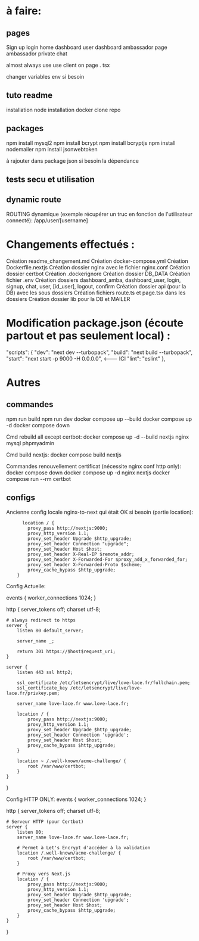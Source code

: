 # à faire:
## pages
Sign up
login
home
dashboard user
dashboard ambassador
page ambassador
private chat

almost always use use client on page . tsx

changer variables env si besoin 

## tuto readme
installation node
installation docker
clone repo

## packages
npm install mysql2
npm install bcrypt
npm install bcryptjs
npm install nodemailer
npm install jsonwebtoken

à rajouter dans package json si besoin la dépendance 

## tests secu et utilisation 

## dynamic route
ROUTING dynamique (exemple récupérer un truc en fonction de l'utilisateur connecté):
/app/user/[username]

# Changements effectués :

Création readme_changement.md
Création docker-compose.yml
Création Dockerfile.nextjs
Création dossier nginx avec le fichier nginx.conf
Création dossier certbot
Création .dockerignore
Création dossier DB_DATA
Création fichier .env
Création dossiers dashboard_amba, dashboard_user, login, signup, chat, user, [id_user], logout, confirm
Création dossier api (pour la DB) avec les sous dossiers
Création fichiers route.ts et page.tsx dans les dossiers
Création dossier lib pour la DB et MAILER

# Modification package.json (écoute partout et pas seulement local) : 
"scripts": {
    "dev": "next dev --turbopack",
    "build": "next build --turbopack",
    "start": "next start -p 9000 -H 0.0.0.0", <--- ICI 
    "lint": "eslint"
  },

# Autres
## commandes
npm run build
npm run dev
docker compose up --build
docker compose up -d
docker compose down

Cmd rebuild all except certbot:
docker compose up -d --build nextjs nginx mysql phpmyadmin

Cmd build nextjs:
docker compose build nextjs

Commandes renouvellement certificat (nécessite nginx conf http only):
docker compose down
docker compose up -d nginx nextjs
docker compose run --rm certbot

## configs
Ancienne config locale nginx-to-next qui était OK si besoin (partie location):

          location / {
            proxy_pass http://nextjs:9000;
            proxy_http_version 1.1;
            proxy_set_header Upgrade $http_upgrade;
            proxy_set_header Connection "upgrade";
            proxy_set_header Host $host;
            proxy_set_header X-Real-IP $remote_addr;
            proxy_set_header X-Forwarded-For $proxy_add_x_forwarded_for;
            proxy_set_header X-Forwarded-Proto $scheme;
            proxy_cache_bypass $http_upgrade;
        }

Config Actuelle:

events {
    worker_connections  1024;
}

http {
    server_tokens off;
    charset utf-8;

    # always redirect to https
    server {
        listen 80 default_server;

        server_name _;

        return 301 https://$host$request_uri;
    }

    server {
        listen 443 ssl http2;

        ssl_certificate /etc/letsencrypt/live/love-lace.fr/fullchain.pem;
        ssl_certificate_key /etc/letsencrypt/live/love-lace.fr/privkey.pem;

        server_name love-lace.fr www.love-lace.fr;

        location / {
            proxy_pass http://nextjs:9000;
            proxy_http_version 1.1;
            proxy_set_header Upgrade $http_upgrade;
            proxy_set_header Connection 'upgrade';
            proxy_set_header Host $host;
            proxy_cache_bypass $http_upgrade;
        }

        location ~ /.well-known/acme-challenge/ {
            root /var/www/certbot;
        }
    }
}

Config HTTP ONLY:
events {
    worker_connections 1024;
}

http {
    server_tokens off;
    charset utf-8;

    # Serveur HTTP (pour Certbot)
    server {
        listen 80;
        server_name love-lace.fr www.love-lace.fr;

        # Permet à Let's Encrypt d'accéder à la validation
        location /.well-known/acme-challenge/ {
            root /var/www/certbot;
        }

        # Proxy vers Next.js
        location / {
            proxy_pass http://nextjs:9000;
            proxy_http_version 1.1;
            proxy_set_header Upgrade $http_upgrade;
            proxy_set_header Connection 'upgrade';
            proxy_set_header Host $host;
            proxy_cache_bypass $http_upgrade;
        }
    }
}
